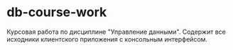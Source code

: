 # db-course-work
Курсовая работа по дисциплине "Управление данными". Содержит все исходники клиентского приложения с консольным интерфейсом.
